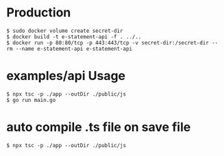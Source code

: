 # Production

```
$ sudo docker volume create secret-dir
$ docker build -t e-statement-api -f . ../..
$ docker run -p 80:80/tcp -p 443:443/tcp -v secret-dir:/secret-dir --rm --name e-statement-api e-statement-api
```

# examples/api Usage

```
$ npx tsc -p ./app --outDir ./public/js
$ go run main.go
```

# auto compile .ts file on save file

```
$ npx tsc -p ./app --outDir ./public/js
```